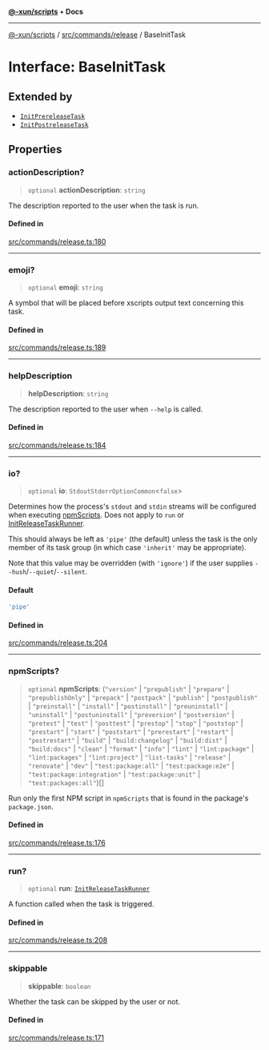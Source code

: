 [**@-xun/scripts**](../../../../README.md) • **Docs**

***

[@-xun/scripts](../../../../README.md) / [src/commands/release](../README.md) / BaseInitTask

# Interface: BaseInitTask

## Extended by

- [`InitPrereleaseTask`](InitPrereleaseTask.md)
- [`InitPostreleaseTask`](InitPostreleaseTask.md)

## Properties

### actionDescription?

> `optional` **actionDescription**: `string`

The description reported to the user when the task is run.

#### Defined in

[src/commands/release.ts:180](https://github.com/Xunnamius/xscripts/blob/91915b63e10dd6449ad16f4202f487b34227194a/src/commands/release.ts#L180)

***

### emoji?

> `optional` **emoji**: `string`

A symbol that will be placed before xscripts output text concerning this
task.

#### Defined in

[src/commands/release.ts:189](https://github.com/Xunnamius/xscripts/blob/91915b63e10dd6449ad16f4202f487b34227194a/src/commands/release.ts#L189)

***

### helpDescription

> **helpDescription**: `string`

The description reported to the user when `--help` is called.

#### Defined in

[src/commands/release.ts:184](https://github.com/Xunnamius/xscripts/blob/91915b63e10dd6449ad16f4202f487b34227194a/src/commands/release.ts#L184)

***

### io?

> `optional` **io**: `StdoutStderrOptionCommon`\<`false`\>

Determines how the process's `stdout` and `stdin` streams will be
configured when executing [npmScripts](BaseInitTask.md#npmscripts). Does not apply to `run` or
[InitReleaseTaskRunner](../type-aliases/InitReleaseTaskRunner.md).

This should always be left as `'pipe'` (the default) unless the task is the
only member of its task group (in which case `'inherit'` may be
appropriate).

Note that this value may be overridden (with `'ignore'`) if the user
supplies `--hush`/`--quiet`/`--silent`.

#### Default

```ts
'pipe'
```

#### Defined in

[src/commands/release.ts:204](https://github.com/Xunnamius/xscripts/blob/91915b63e10dd6449ad16f4202f487b34227194a/src/commands/release.ts#L204)

***

### npmScripts?

> `optional` **npmScripts**: (`"version"` \| `"prepublish"` \| `"prepare"` \| `"prepublishOnly"` \| `"prepack"` \| `"postpack"` \| `"publish"` \| `"postpublish"` \| `"preinstall"` \| `"install"` \| `"postinstall"` \| `"preuninstall"` \| `"uninstall"` \| `"postuninstall"` \| `"preversion"` \| `"postversion"` \| `"pretest"` \| `"test"` \| `"posttest"` \| `"prestop"` \| `"stop"` \| `"poststop"` \| `"prestart"` \| `"start"` \| `"poststart"` \| `"prerestart"` \| `"restart"` \| `"postrestart"` \| `"build"` \| `"build:changelog"` \| `"build:dist"` \| `"build:docs"` \| `"clean"` \| `"format"` \| `"info"` \| `"lint"` \| `"lint:package"` \| `"lint:packages"` \| `"lint:project"` \| `"list-tasks"` \| `"release"` \| `"renovate"` \| `"dev"` \| `"test:package:all"` \| `"test:package:e2e"` \| `"test:package:integration"` \| `"test:package:unit"` \| `"test:packages:all"`)[]

Run only the first NPM script in `npmScripts` that is found in the
package's `package.json`.

#### Defined in

[src/commands/release.ts:176](https://github.com/Xunnamius/xscripts/blob/91915b63e10dd6449ad16f4202f487b34227194a/src/commands/release.ts#L176)

***

### run?

> `optional` **run**: [`InitReleaseTaskRunner`](../type-aliases/InitReleaseTaskRunner.md)

A function called when the task is triggered.

#### Defined in

[src/commands/release.ts:208](https://github.com/Xunnamius/xscripts/blob/91915b63e10dd6449ad16f4202f487b34227194a/src/commands/release.ts#L208)

***

### skippable

> **skippable**: `boolean`

Whether the task can be skipped by the user or not.

#### Defined in

[src/commands/release.ts:171](https://github.com/Xunnamius/xscripts/blob/91915b63e10dd6449ad16f4202f487b34227194a/src/commands/release.ts#L171)
